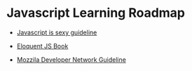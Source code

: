 # Javascript Learning Roadmap

- [Javascript is sexy guideline](http://javascriptissexy.com/how-to-learn-javascript-properly)

- [Eloquent JS Book](https://eloquentjavascript.net)

- [Mozzila Developer Network Guideline](https://developer.mozilla.org/en-US/docs/Web/JavaScript)
